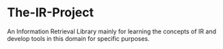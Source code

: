# The-IR-Project
 An Information Retrieval Library mainly for learning the concepts of IR and develop tools in this domain for specific purposes.
